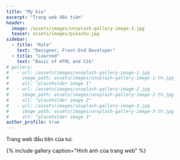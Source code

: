 ```yaml
---
title: "My bio"
excerpt: "Trang web đầu tiên"
header:
  image: /assets/images/unsplash-gallery-image-1.jpg
  teaser: assets/images/pikachu.jpg
sidebar:
  - title: "Role"
    text: "Designer, Front-End Developer"
  - title: "Learned"
    text: "Basic of HTML and CSS"
# gallery:
#   - url: /assets/images/unsplash-gallery-image-1.jpg
#     image_path: assets/images/unsplash-gallery-image-1-th.jpg
#     alt: "placeholder image 1"
#   - url: /assets/images/unsplash-gallery-image-2.jpg
#     image_path: assets/images/unsplash-gallery-image-2-th.jpg
#     alt: "placeholder image 2"
#   - url: /assets/images/unsplash-gallery-image-3.jpg
#     image_path: assets/images/unsplash-gallery-image-3-th.jpg
#     alt: "placeholder image 3"
author_profile: true
---
```


Trang web đầu tiên của tui.



{% include gallery caption="Hình ảnh của trang web" %}